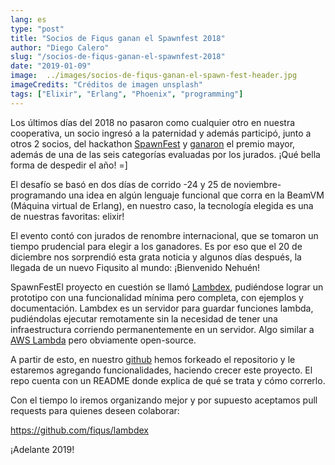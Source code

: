 ```yaml
---
lang: es
type: "post"
title: "Socios de Fiqus ganan el Spawnfest 2018"
author: "Diego Calero"
slug: "/socios-de-fiqus-ganan-el-spawnfest-2018"
date: "2019-01-09"
image:  ../images/socios-de-fiqus-ganan-el-spawn-fest-header.jpg
imageCredits: "Créditos de imagen unsplash"
tags: ["Elixir", "Erlang", "Phoenix", "programming"]
---
```


Los últimos días del 2018 no pasaron como cualquier otro en nuestra cooperativa, un socio ingresó a la paternidad y además participó, junto a otros 2 socios, del hackathon [SpawnFest](https://spawnfest.github.io/) y [ganaron](https://spawnfest.org/2018.html) el premio mayor, además de una de las seis categorías evaluadas por los jurados.
¡Qué bella forma de despedir el año! =]

El desafío se basó en dos días de corrido -24 y 25 de noviembre- programando una idea en algún lenguaje funcional que corra en la BeamVM (Máquina virtual de Erlang), en nuestro caso, la tecnología elegida es una de nuestras favoritas: elixir!

El evento contó con jurados de renombre internacional, que se tomaron un tiempo prudencial para elegir a los ganadores. Es por eso que el 20 de diciembre nos sorprendió esta grata noticia y algunos días después, la llegada de un nuevo Fiqusito al mundo: ¡Bienvenido Nehuén!

SpawnFestEl proyecto en cuestión se llamó [Lambdex](https://github.com/fiqus/lambdex), pudiéndose lograr un prototipo con una funcionalidad mínima pero completa, con ejemplos y documentación.
Lambdex es un servidor para guardar funciones lambda, pudiéndolas ejecutar remotamente sin la necesidad de tener una infraestructura corriendo permanentemente en un servidor.
Algo similar a [AWS Lambda](https://aws.amazon.com/es/lambda/features/) pero obviamente open-source.

A partir de esto, en nuestro [github](https://github.com/fiqus) hemos forkeado el repositorio y le estaremos agregando funcionalidades, haciendo crecer este proyecto.
El repo cuenta con un README donde explica de qué se trata y cómo correrlo.

Con el tiempo lo iremos organizando mejor y por supuesto aceptamos pull requests para quienes deseen colaborar:

https://github.com/fiqus/lambdex

¡Adelante 2019!